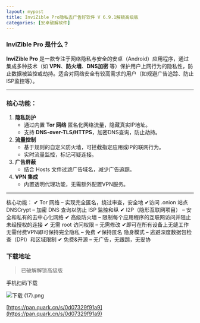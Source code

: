 ```yaml
---
layout: mypost
title: InviZible Pro隐私去广告好软件 V 6.9.1解锁高级版
categories: [安卓破解软件]
---
```




### **InviZible Pro 是什么？**
**InviZible Pro** 是一款专注于网络隐私与安全的安卓（Android）应用程序，通过集成多种技术（如 **VPN**、**防火墙**、**DNS加密** 等）保护用户上网行为的隐私性，防止数据被监控或劫持。适合对网络安全有较高需求的用户（如规避广告追踪、防止ISP监控等）。

---

### **核心功能**：
1. **隐私防护**  
   - 通过内置 **Tor 网络** 匿名化网络流量，隐藏真实IP地址。  
   - 支持 **DNS-over-TLS/HTTPS**，加密DNS查询，防止劫持。  
2. **流量控制**  
   - 基于规则的自定义防火墙，可拦截指定应用或IP的联网行为。  
   - 实时流量监控，标记可疑连接。  
3. **广告屏蔽**  
   - 结合 Hosts 文件过滤广告域名，减少广告追踪。  
4. **VPN 集成**  
   - 内置透明代理功能，无需额外配置VPN服务。  

---
核心功能：
✔ Tor 网络 – 实现完全匿名，绕过审查，安全地
✔访问 .onion 站点 DNSCrypt – 加密 DNS 查询以防止 ISP 监控和纵
✔ I2P（隐形互联网项目） – 安全和私有的去中心化网络
✔ 高级防火墙 – 限制每个应用程序的互联网访问并阻止未经授权的连接
✔ 无需 root 访问权限 – 无需修改
✔即可在所有设备上无缝工作 无需付费VPN即可保持完全隐私 – 免费
✔保持匿名 隐身模式 – 逃避深度数据包检查（DPI）和区域限制
✔ 免费&开源 – 无广告，无跟踪，无妥协

### **下载地址**
> 已破解解锁高级版

手机扫码下载

![下载 (17).png](https://s2.loli.net/2025/03/11/Yq5wcK73H4tFsvR.png)

[https://pan.quark.cn/s/0d07329f91a9](https://pan.quark.cn/s/0d07329f91a9)


